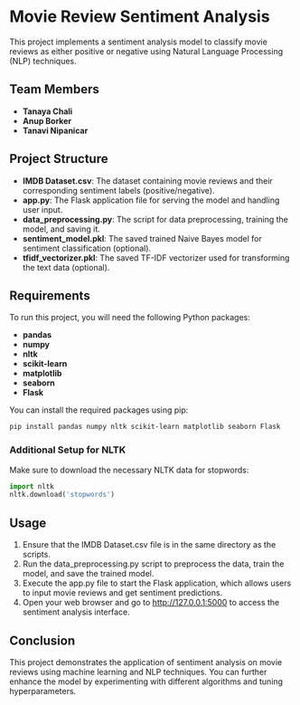 # Movie Review Sentiment Analysis

This project implements a sentiment analysis model to classify movie reviews as either positive or negative using Natural Language Processing (NLP) techniques.

## Team Members

- **Tanaya  Chali**
- **Anup  Borker**
- **Tanavi  Nipanicar**

## Project Structure

- **IMDB Dataset.csv**: The dataset containing movie reviews and their corresponding sentiment labels (positive/negative).
- **app.py**: The Flask application file for serving the model and handling user input.
- **data_preprocessing.py**: The script for data preprocessing, training the model, and saving it.
- **sentiment_model.pkl**: The saved trained Naive Bayes model for sentiment classification (optional).
- **tfidf_vectorizer.pkl**: The saved TF-IDF vectorizer used for transforming the text data (optional).

## Requirements

To run this project, you will need the following Python packages:

- **pandas**
- **numpy**
- **nltk**
- **scikit-learn**
- **matplotlib**
- **seaborn**
- **Flask**

You can install the required packages using pip:

```bash
pip install pandas numpy nltk scikit-learn matplotlib seaborn Flask
```

### Additional Setup for NLTK

Make sure to download the necessary NLTK data for stopwords:

```python
import nltk
nltk.download('stopwords')
```

## Usage

1. Ensure that the IMDB Dataset.csv file is in the same directory as the scripts.
1. Run the data_preprocessing.py script to preprocess the data, train the model, and save the trained model.
1. Execute the app.py file to start the Flask application, which allows users to input movie reviews and get sentiment predictions.
1. Open your web browser and go to http://127.0.0.1:5000 to access the sentiment analysis interface.

## Conclusion

This project demonstrates the application of sentiment analysis on movie reviews using machine learning and NLP techniques. You can further enhance the model by experimenting with different algorithms and tuning hyperparameters.